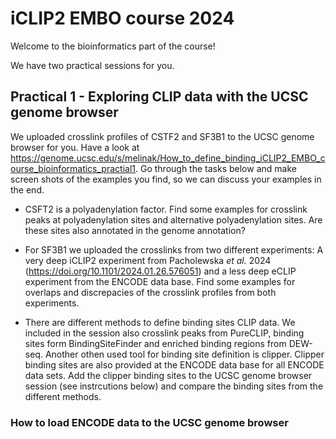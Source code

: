 # iCLIP2 EMBO course 2024

Welcome to the bioinformatics part of the course! 

We have two practical sessions for you.

## Practical 1 - Exploring CLIP data with the UCSC genome browser

We uploaded crosslink profiles of CSTF2 and SF3B1 to the UCSC genome browser for you. Have a look at https://genome.ucsc.edu/s/melinak/How_to_define_binding_iCLIP2_EMBO_course_bioinformatics_practial1. Go through the tasks below and make screen shots of the examples you find, so we can discuss your examples in the end.

- CSFT2 is a polyadenylation factor. Find some examples for crosslink peaks at polyadenylation sites and alternative polyadenylation sites. Are these sites also annotated in the genome annotation?

- For SF3B1 we uploaded the crosslinks from two different experiments: A very deep iCLIP2 experiment from Pacholewska *et al.* 2024 (https://doi.org/10.1101/2024.01.26.576051) and a less deep eCLIP experiment from the ENCODE data base. Find some examples for overlaps and discrepacies of the crosslink profiles from both experiments.

- There are different methods to define binding sites CLIP data. We included in the session also crosslink peaks from PureCLIP, binding sites form BindingSiteFinder and enriched binding regions from DEW-seq. Another othen used tool for binding site definition is clipper. Clipper binding sites are also provided at the ENCODE data base for all ENCODE data sets. Add the clipper binding sites to the UCSC genome browser session (see instrcutions below) and compare the binding sites from the different methods.

### How to load ENCODE data to the UCSC genome browser


